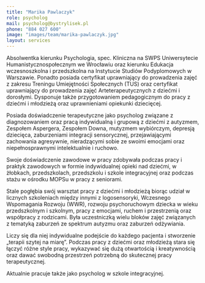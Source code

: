 ```yaml
---
title: "Marika Pawlaczyk"
role: psycholog
mail: psycholog@bystrylisek.pl
phone: "884 027 600"
image: "images/team/marika-pawlaczyk.jpg"
layout: services
---
```


Absolwentka kierunku Psychologia, spec. Kliniczna na SWPS Uniwersytecie Humanistycznospołecznym we Wrocławiu oraz kierunku Edukacja wczesnoszkolna i przedszkolna na Instytucie Studiów Podyplomowych w Warszawie. Ponadto posiada certyfikat uprawniający do prowadzenia zajęć z zakresu Treningu Umiejętności Społecznych (TUS) oraz certyfikat uprawniający do prowadzenia zajęć Arteterapeutycznych z dziećmi i dorosłymi. Dysponuje także przygotowaniem pedagogicznym do pracy z dziećmi i młodzieżą oraz uprawnieniami opiekunki dziecięcej.

Posiada doświadczenie terapeutyczne jako psycholog związane z diagnozowaniem oraz pracą indywidualną i grupową z dziećmi z autyzmem, Zespołem Aspergera, Zespołem Downa, mutyzmem wybiórczym, depresją dziecięca, zaburzeniami integracji sensorycznej, przejawiającymi zachowania agresywnie, nieradzącymi sobie ze swoimi emocjami oraz niepełnosprawnymi intelektualnie i ruchowo.

Swoje doświadczenie zawodowe w pracy zdobywała podczas pracy i praktyk zawodowych w formie indywidualnej opieki nad dziećmi, w żłobkach, przedszkolach, przedszkolu i szkole integracyjnej oraz podczas stażu w ośrodku MOPSu w pracy z seniorami.

Stale pogłębia swój warsztat pracy z dziećmi i młodzieżą biorąc udział w licznych szkoleniach między innymi z logosensoryki, Wczesnego Wspomagania Rozwoju (WWR), rozwoju psychoruchowym dziecka w wieku przedszkolnym i szkolnym, pracy z emocjami, ruchem i przestrzenią oraz współpracy z rodzicami. Była uczestniczką wielu bloków zajęć związanych z tematyką zaburzeń ze spektrum autyzmu oraz zaburzeń odżywiania.

Liczy się dla niej indywidualne podejście do każdego pacjenta i stworzenie „terapii szytej na miarę”. Podczas pracy z dziećmi oraz młodzieżą stara się łączyć różne style pracy, wykazywać się dużą otwartością i kreatywnością oraz dawać swobodną przestrzeń potrzebną do skutecznej pracy terapeutycznej.

Aktualnie pracuje także jako psycholog w szkole integracyjnej.
